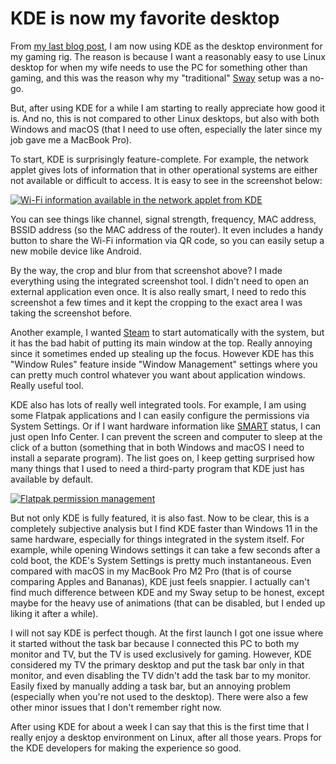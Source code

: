 # KDE is now my favorite desktop

From [my last blog
post](/posts/2025-09-15/01-from-gaming-rig-to-personal-computer-my-journey-with-nixos-and-jovian.md),
I am now using KDE as the desktop environment for my gaming rig. The reason is
because I want a reasonably easy to use Linux desktop for when my wife needs to
use the PC for something other than gaming, and this was the reason why my
"traditional" [Sway](https://swaywm.org/) setup was a no-go.

But, after using KDE for a while I am starting to really appreciate how good it
is. And no, this is not compared to other Linux desktops, but also with both
Windows and macOS (that I need to use often, especially the later since my job
gave me a MacBook Pro).

To start, KDE is surprisingly feature-complete. For example, the network applet
gives lots of information that in other operational systems are either not
available or difficult to access. It is easy to see in the screenshot below:

[![Wi-Fi information available in the network applet from
KDE](/posts/2025-09-17/Screenshot_20250917_191837.png)](/posts/2025-09-17/Screenshot_20250917_191837.png)

You can see things like channel, signal strength, frequency, MAC address, BSSID
address (so the MAC address of the router). It even includes a handy button to
share the Wi-Fi information via QR code, so you can easily setup a new mobile
device like Android.

By the way, the crop and blur from that screenshot above? I made everything
using the integrated screenshot tool. I didn't need to open an external
application even once. It is also really smart, I need to redo this screenshot
a few times and it kept the cropping to the exact area I was taking the
screenshot before.

Another example, I wanted [Steam](https://steamcommunity.com/) to start
automatically with the system, but it has the bad habit of putting its main
window at the top. Really annoying since it sometimes ended up stealing up the
focus. However KDE has this "Window Rules" feature inside "Window Management"
settings where you can pretty much control whatever you want about application
windows. Really useful tool.

KDE also has lots of really well integrated tools. For example, I am using some
Flatpak applications and I can easily configure the permissions via System
Settings. Or if I want hardware information like
[SMART](https://en.wikipedia.org/wiki/Self-Monitoring,_Analysis_and_Reporting_Technology)
status, I can just open Info Center. I can prevent the screen and computer to
sleep at the click of a button (something that in both Windows and macOS I need
to install a separate program). The list goes on, I keep getting surprised how
many things that I used to need a third-party program that KDE just has
available by default.

[![Flatpak permission
management](/posts/2025-09-17/Screenshot_20250917_192302.png)](/posts/2025-09-17/Screenshot_20250917_192302.png)

But not only KDE is fully featured, it is also fast. Now to be clear, this is
a completely subjective analysis but I find KDE faster than Windows 11 in the
same hardware, especially for things integrated in the system itself. For
example, while opening Windows settings it can take a few seconds after a cold
boot, the KDE's System Settings is pretty much instantaneous. Even compared
with macOS in my MacBook Pro M2 Pro (that is of course comparing Apples and
Bananas), KDE just feels snappier. I actually can't find much difference
between KDE and my Sway setup to be honest, except maybe for the heavy use of
animations (that can be disabled, but I ended up liking it after a while).

I will not say KDE is perfect though. At the first launch I got one issue where
it started without the task bar because I connected this PC to both my monitor
and TV, but the TV is used exclusively for gaming. However, KDE considered my
TV the primary desktop and put the task bar only in that monitor, and even
disabling the TV didn't add the task bar to my monitor. Easily fixed by
manually adding a task bar, but an annoying problem (especially when you're not
used to the desktop). There were also a few other minor issues that I don't
remember right now.

After using KDE for about a week I can say that this is the first time that I
really enjoy a desktop environment on Linux, after all those years. Props for
the KDE developers for making the experience so good.
